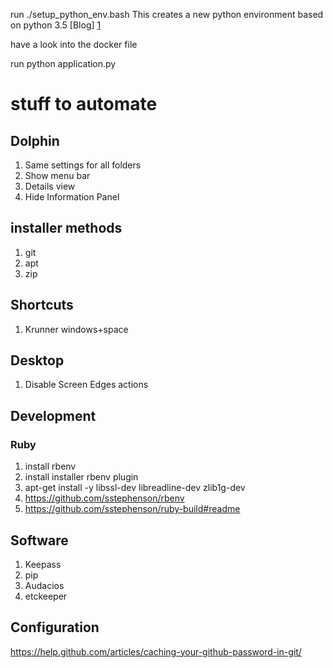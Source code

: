 run ./setup_python_env.bash
This creates a new python environment based on python 3.5 [Blog] [1] 

[1]: http://thomas-cokelaer.info/blog/2014/08/installing-another-python-version-into-virtualenv/ "Blog"
have a look into the docker file

run python application.py

# stuff to automate #

## Dolphin ##
1. Same settings for all folders
1. Show menu bar
1. Details view
1. Hide Information Panel


## installer methods ##
1. git
1. apt
1. zip

## Shortcuts ##
1. Krunner windows+space

## Desktop ##
1. Disable Screen Edges actions

## Development ##
### Ruby ###
1. install rbenv
1. install installer rbenv plugin
1. apt-get install -y libssl-dev libreadline-dev zlib1g-dev
1. https://github.com/sstephenson/rbenv
1. https://github.com/sstephenson/ruby-build#readme

## Software ##
1. Keepass
1. pip
1. Audacios
1. etckeeper

## Configuration ##
https://help.github.com/articles/caching-your-github-password-in-git/